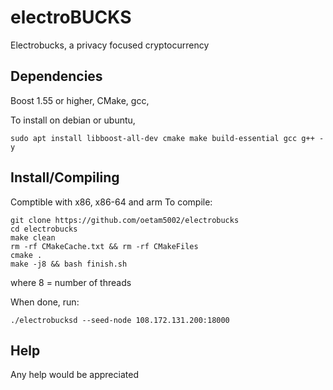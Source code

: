 # electroBUCKS
Electrobucks, a privacy focused cryptocurrency

Dependencies
-------------

Boost 1.55 or higher,
CMake,
gcc,

To install on debian or ubuntu,

```   
sudo apt install libboost-all-dev cmake make build-essential gcc g++ -y

```
Install/Compiling
------------------
Comptible with x86, x86-64 and arm
To compile:
```
git clone https://github.com/oetam5002/electrobucks
cd electrobucks
make clean
rm -rf CMakeCache.txt && rm -rf CMakeFiles
cmake .
make -j8 && bash finish.sh
```
where 8 = number of threads

When done, run:
```
./electrobucksd --seed-node 108.172.131.200:18000
```

Help
-----------------

Any help would be appreciated
